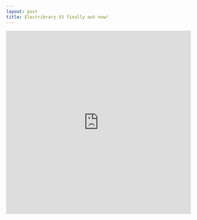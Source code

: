 ```yaml
---
layout: post
title: Electribrary V3 finally out now!
---
```


<iframe width="100%" height="500" src="https://www.youtube.com/watch?v=iYAPfE6z0MI" frameborder="0" allow="autoplay; encrypted-media" allowfullscreen></iframe>


